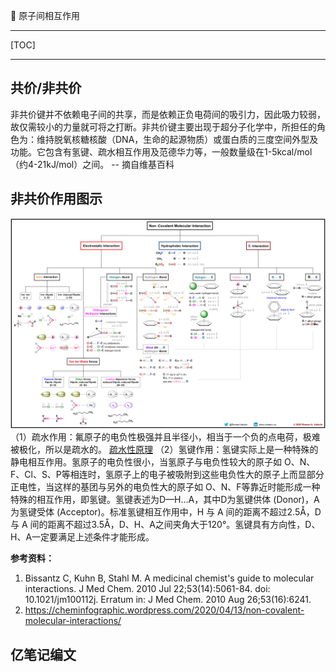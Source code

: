👏 原子间相互作用

---
[TOC]

---
## 共价/非共价
非共价键并不依赖电子间的共享，而是依赖正负电荷间的吸引力，因此吸力较弱，故仅需较小的力量就可将之打断。非共价键主要出现于超分子化学中，所担任的角色为：维持脱氧核糖核酸（DNA，生命的起源物质）或蛋白质的三度空间外型及功能。它包含有氢键、疏水相互作用及范德华力等，一般数量级在1-5kcal/mol（约4-21kJ/mol）之间。   -- 摘自维基百科

## 非共价作用图示
![](原子间相互作用/非共价相互作用_2022-11-25-21-13-04.png)
（1）疏水作用：氟原子的电负性极强并且半径小，相当于一个负的点电荷，极难被极化，所以是疏水的。
[疏水性原理](https://wenku.baidu.com/view/bca8d3ead6bbfd0a79563c1ec5da50e2524dd1c6.html?_wkts_=1669384604869&bdQuery=%E7%A0%9C%E4%B8%BA%E4%BB%80%E4%B9%88%E7%96%8F%E6%B0%B4%3F)
（2）氢键作用：氢键实际上是一种特殊的静电相互作用。氢原子的电负性很小，当氢原子与电负性较大的原子如 O、N、F、Cl、S、P等相连时，氢原子上的电子被吸附到这些电负性大的原子上而显部分正电性，当这样的基团与另外的电负性大的原子如 O、N、F等靠近时能形成一种特殊的相互作用，即氢键。氢键表述为D—H…A，其中D为氢键供体 (Donor)，A为氢键受体 (Acceptor)。标准氢键相互作用中，H 与 A 间的距离不超过2.5Å，D与 A 间的距离不超过3.5Å，D、H、A之间夹角大于120°。氢键具有方向性，D、H、A一定要满足上述条件才能形成。

**参考资料：**
1. Bissantz C, Kuhn B, Stahl M. A medicinal chemist's guide to molecular interactions. J Med Chem. 2010 Jul 22;53(14):5061-84. doi: 10.1021/jm100112j. Erratum in: J Med Chem. 2010 Aug 26;53(16):6241.
2. https://cheminfographic.wordpress.com/2020/04/13/non-covalent-molecular-interactions/



## 亿笔记编文
